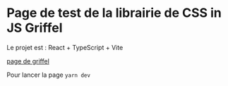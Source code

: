 # Page de test de la librairie de CSS in JS Griffel

Le projet est : React + TypeScript + Vite

[page de griffel](https://github.com/microsoft/griffel)

Pour lancer la page `yarn dev`

